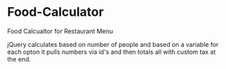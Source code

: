 # Food-Calculator
Food Calcualtor for Restaurant Menu

jQuery calculates based on number of people and based on a variable for each opton it pulls numbers via id's and then totals all with custom tax at the end.

